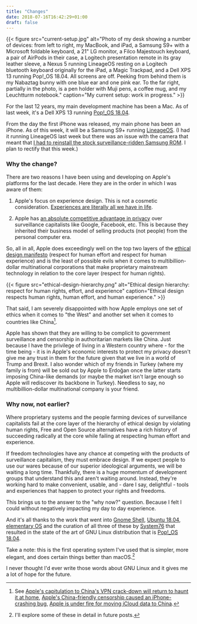 ```yaml
---
title: "Changes"
date: 2018-07-16T16:42:29+01:00
draft: false
---
```


{{< figure src="current-setup.jpg" alt="Photo of my desk showing a number of devices: from left to right, my MacBook, and iPad, a Samsung S9+ with a Microsoft foldable keyboard, a 21\" LG monitor, a Filco Majestouch keyboard, a pair of AirPods in their case, a Logitech presentation remote in its gray leather sleeve, a Nexus 5 running LineageOS resting on a Logitech bluetooth keyboard originally for the iPad, a Magic Trackpad, and a Dell XPS 13 running Pop!_OS 18.04. All screens are off. Peeking from behind them is my Nabaztag bunny with one blue ear and one pink ear. To the far right, partially in the photo, is a pen holder with Muji pens, a coffee  mug, and my Leuchtturm notebook." caption="My current setup: work in progress." >}}

For the last 12 years, my main development machine has been a Mac. As of last week, it's a Dell XPS 13 running [Pop!_OS 18.04](https://system76.com/pop).

From the day the first iPhone was released, my main phone has been an iPhone. As of this week, it will be a Samsung S9+ running [LineageOS](https://lineageos.org/). (I had it running LineageOS last week but there was an issue with the camera that meant that [I had to reinstall the stock surveillance-ridden Samsung ROM](/2018/07/15/flashing-stock-firmware-onto-a-samsung-galaxy-s9+-sm-g965f-on-ubuntu-18.04-using-heimdall/). I plan to rectify that this week.)

### Why the change?

There are two reasons I have been using and developing on Apple's platforms for the last decade. Here they are in the order in which I was aware of them:

1. Apple's focus on experience design. This is not a cosmetic consideration. [Experiences are literally all we have in life](http://www.breakingthin.gs/this-is-all-there-is.html).

2. Apple has [an absolute competitive advantage in privacy](https://2018.ar.al/notes/apple-vs-google-on-privacy-a-tale-of-absolute-competitive-advantage/) over surveillance capitalists like Google, Facebook, etc. This is because they inherited their business model of selling products (not people) from the personal computer era.

So, all in all, Apple does exceedingly well on the top two layers of the [ethical design manifesto](https://ind.ie/ethical-design) (respect for human effort and respect for human experience) and is the least of possible evils when it comes to multibillion-dollar multinational corporations that make proprietary mainstream technology in relation to the core layer (respect for human rights).

{{< figure src="ethical-design-hierarchy.png" alt="Ethical design hierarchy: respect for human rights, effort, and experience" caption="Ethical design respects human rights, human effort, and human experience." >}}

That said, I am severely disappointed with how Apple employs one set of ethics when it comes to "the West" and another set when it comes to countries like China[^1].

Apple has shown that they are willing to be complicit to government surveillance and censorship in authoritarian markets like China. Just because I have the privilege of living in a Western country where - for the time being - it is in Apple's economic interests to protect my privacy doesn't give me any trust in them for the future given that we live in a world of Trump and Brexit. I also wonder which of my friends in Turkey (where my family is from) will be sold out by Apple to Erdoğan once the latter starts imposing China-like demands (or maybe the market isn't large enough so Apple will rediscover its backbone in Turkey). Needless to say, no multibillion-dollar multinational company is your friend.

### Why now, not earlier?

Where proprietary systems and the people farming devices of surveillance capitalists fail at the core layer of the hierarchy of ethical design by violating human rights, Free and Open Source alternatives have a rich history of succeeding radically at the core while failing at respecting human effort and experience.

If freedom technologies have any chance at competing with the products of surveillance capitalism, they must embrace design. If we expect people to use our wares because of our superior ideological arguments, we will be waiting a long time. Thankfully, there is a huge momentum of development groups that understand this and aren't waiting around. Instead, they're working hard to make convenient, usable, and - dare I say, delightful - tools and experiences that happen to protect your rights and freedoms.

This brings us to the answer to the "why now?" question. Because I felt I could without negatively impacting my day to day experience.

And it's all thanks to the work that went into [Gnome Shell](https://www.gnome.org/gnome-3/), [Ubuntu 18.04](https://arstechnica.com/information-technology/2018/05/ubuntu-18-04-the-return-of-a-familiar-interface-marks-the-best-ubuntu-in-years/), [elementary OS](https://elementary.io/) and the curation of all three of these by [System76](https://system76.com) that resulted in the state of the art of GNU Linux distribution that is [Pop!_OS 18.04](https://system76.com/pop).

Take a note: this is the first operating system I've used that is simpler, more elegant, and does certain things better than macOS.[^2]

I never thought I'd ever write those words about GNU Linux and it gives me a lot of hope for the future.

[^1]: See [Apple's capitulation to China's VPN crack-down will return to haunt it at home](https://techcrunch.com/2017/07/30/apples-capitulation-to-chinas-vpn-crack-down-will-return-to-haunt-it-at-home/), [Apple's China-friendly censorship caused an iPhone-crashing bug](https://techcrunch.com/2017/07/30/apples-capitulation-to-chinas-vpn-crack-down-will-return-to-haunt-it-at-home/), [Apple is under fire for moving iCloud data to China](https://sanfrancisco.cbslocal.com/2018/02/28/apple-under-fire-icloud-data-china/).

[^2]: I'll explore some of these in detail in future posts.
